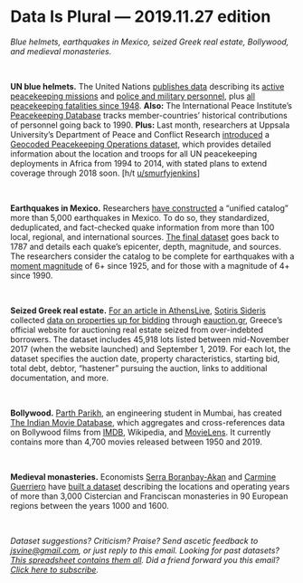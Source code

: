 Data Is Plural — 2019.11.27 edition
===================================

*Blue helmets, earthquakes in Mexico, seized Greek real estate, Bollywood, and medieval monasteries.*

&nbsp;

**UN blue helmets.** The United Nations [publishes data](https://peacekeeping.un.org/en/open-data-portal) describing its [active peacekeeping missions](https://peacekeeping.un.org/en/peacekeeping-master-open-datasets) and [police and military personnel](https://peacekeeping.un.org/en/data-troop-and-police-contributions), plus [all peacekeeping fatalities since 1948](https://peacekeeping.un.org/en/peacekeeper-fatalities). **Also:** The International Peace Institute’s [Peacekeeping Database](http://www.providingforpeacekeeping.org/contributions/) tracks member-countries’ historical contributions of personnel going back to 1990. **Plus:** Last month, researchers at Uppsala University’s Department of Peace and Conflict Research [introduced](https://journals.sagepub.com/doi/abs/10.1177/0022343319871978?journalCode=jpra) a [Geocoded Peacekeeping Operations dataset](https://www.pcr.uu.se/data/geo-pko/), which provides detailed information about the location and troops for all UN peacekeeping deployments in Africa from 1994 to 2014, with stated plans to extend coverage through 2018 soon. [h/t [u/smurfyjenkins](https://www.reddit.com/r/IRstudies/comments/dmhn38/dataset_the_geocoded_peacekeeping_operations/)]

&nbsp;

**Earthquakes in Mexico.** Researchers [have constructed](https://www.nature.com/articles/s41597-019-0234-z) a “unified catalog” more than 5,000 earthquakes in Mexico. To do so, they standardized, deduplicated, and fact-checked quake information from more than 100 local, regional, and international sources. [The final dataset](https://springernature.figshare.com/collections/An_updated_and_unified_earthquake_catalog_1787-2018_for_seismic_hazard_assessment_studies_in_Mexico/4492763) goes back to 1787 and details each quake’s epicenter, depth, magnitude, and sources. The researchers consider the catalog to be complete for earthquakes with a [moment magnitude](https://en.wikipedia.org/wiki/Moment_magnitude_scale) of 6+ since 1925, and for those with a magnitude of 4+ since 1990.

&nbsp;

**Seized Greek real estate.** [For an article in AthensLive](https://medium.com/athenslivegr/whose-home-is-this-f3b45d878b0b), [Sotiris Sideris](https://twitter.com/sotsideris) collected [data on properties up for bidding](https://github.com/2109Sot/eauction_data) through [eauction.gr](https://www.eauction.gr/), Greece’s official website for auctioning real estate seized from over-indebted borrowers. The dataset includes 45,918 lots listed between mid-November 2017 (when the website launched) and September 1, 2019. For each lot, the dataset specifies the auction date, property characteristics, starting bid, total debt, debtor, “hastener” pursuing the auction, links to additional documentation, and more.

&nbsp;

**Bollywood.** [Parth Parikh](https://pncnmnp.github.io/), an engineering student in Mumbai, has created [The Indian Movie Database](https://github.com/pncnmnp/TIMDB/), which aggregates and cross-references data on Bollywood films from [IMDB](https://www.imdb.com/), Wikipedia, and [MovieLens](https://grouplens.org/datasets/movielens/). It currently contains more than 4,700 movies released between 1950 and 2019.

&nbsp;

**Medieval monasteries.** Economists [Serra Boranbay-Akan](https://www.qatar.cmu.edu/directory/serra-boranbay-akan/) and [Carmine Guerriero](https://www.unibo.it/sitoweb/c.guerriero/en) have [built a dataset](https://www.sciencedirect.com/science/article/pii/S2352340919310868) describing the locations and operating years of more than 3,000 Cistercian and Franciscan monasteries in 90 European regions between the years 1000 and 1600.

&nbsp;

*Dataset suggestions? Criticism? Praise? Send ascetic feedback to jsvine@gmail.com, or just reply to this email. Looking for past datasets? [This spreadsheet contains them all](https://docs.google.com/spreadsheets/d/1wZhPLMCHKJvwOkP4juclhjFgqIY8fQFMemwKL2c64vk). Did a friend forward you this email? [Click here to subscribe](https://tinyletter.com/data-is-plural).*